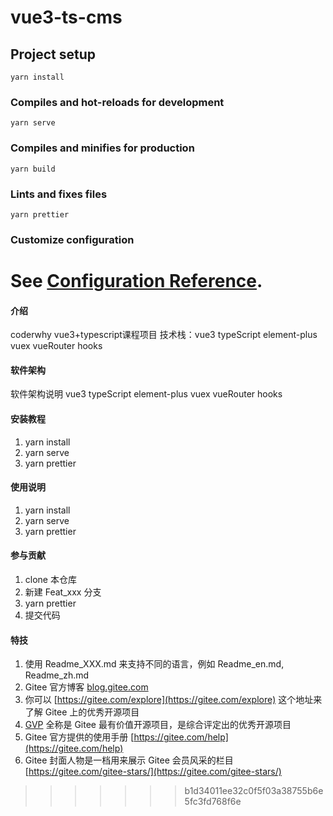 # vue3-ts-cms

## Project setup

```
yarn install
```

### Compiles and hot-reloads for development

```
yarn serve
```

### Compiles and minifies for production

```
yarn build
```

### Lints and fixes files

```
yarn prettier
```

### Customize configuration

See [Configuration Reference](https://cli.vuejs.org/config/).
=======
#### 介绍
coderwhy vue3+typescript课程项目
技术栈：vue3 typeScript element-plus vuex vueRouter hooks

#### 软件架构
软件架构说明
vue3 typeScript element-plus vuex vueRouter hooks

#### 安装教程

1.  yarn install
2.  yarn serve
3.  yarn prettier

#### 使用说明

1.  yarn install
2.  yarn serve
3.  yarn prettier

#### 参与贡献

1.  clone 本仓库
2.  新建 Feat_xxx 分支
3.  yarn prettier
4.  提交代码


#### 特技

1.  使用 Readme\_XXX.md 来支持不同的语言，例如 Readme\_en.md, Readme\_zh.md
2.  Gitee 官方博客 [blog.gitee.com](https://blog.gitee.com)
3.  你可以 [https://gitee.com/explore](https://gitee.com/explore) 这个地址来了解 Gitee 上的优秀开源项目
4.  [GVP](https://gitee.com/gvp) 全称是 Gitee 最有价值开源项目，是综合评定出的优秀开源项目
5.  Gitee 官方提供的使用手册 [https://gitee.com/help](https://gitee.com/help)
6.  Gitee 封面人物是一档用来展示 Gitee 会员风采的栏目 [https://gitee.com/gitee-stars/](https://gitee.com/gitee-stars/)
>>>>>>> b1d34011ee32c0f5f03a38755b6e5fc3fd768f6e

